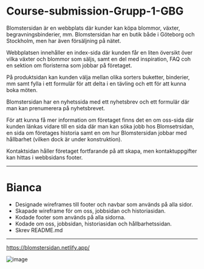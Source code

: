 # Course-submission-Grupp-1-GBG

Blomstersidan är en webbplats där kunder kan köpa blommor, växter, begravningsbinderier, mm. Blomstersidan har en butik både i Göteborg och Stockholm, men har även försäljning på nätet.  

Webbplatsen innehåller en index-sida där kunden får en liten översikt över vilka växter och blommor som säljs, samt en del med inspiration, FAQ coh en sektion om floristerna som jobbar på företaget.  

På produktsidan kan kunden välja mellan olika sorters buketter, binderier, mm samt fylla i ett formulär för att delta i en tävling och ett för att kunna boka möten.  

Blomstersidan har en nyhetssida med ett nyhetsbrev och ett formulär där man kan prenumerera på nyhetsbrevet.  

För att kunna få mer information om företaget finns det en om oss-sida där kunden länkas vidare till en sida där man kan söka jobb hos Blomsetrsidan, en sida om företages historia samt en om hur Blomstersidan jobbar med hållbarhet (vilken dock är under konstruktion).  

Kontaktsidan håller företaget fortfarande på att skapa, men kontaktuppgifter kan hittas i webbsidans footer. 

---

# Bianca
- Designade wireframes till footer och navbar som används på alla sidor.
- Skapade wireframe för om oss, jobbsidan och historiasidan.
- Kodade footer som används på alla sidorna.
- Kodade om oss, jobbsidan, historiasidan och hållbarhetssidan.
- Skrev README.md

---------------------------------------------
https://blomstersidan.netlify.app/

![image](https://user-images.githubusercontent.com/112082794/233180771-648350a4-ae51-47f0-9573-ffb6f37f31ff.png)

